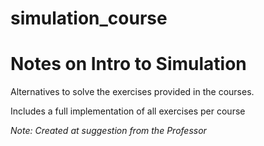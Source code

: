 # simulation_course
<h1> Notes on Intro to Simulation </h1>

<p> Alternatives to solve the exercises provided in the courses. </p>
<p> Includes a full implementation of all exercises per course</p>

<p> <i> Note: Created at suggestion from the Professor </i></p>
